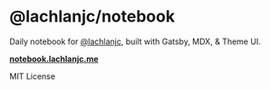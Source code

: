# @lachlanjc/notebook

Daily notebook for [@lachlanjc](https://lachlanjc.me), built with Gatsby, MDX, & Theme UI.

[**notebook.lachlanjc.me**](https://notebook.lachlanjc.me)

MIT License
